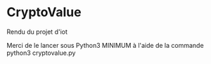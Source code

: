 # CryptoValue
Rendu du projet d'iot
 
 Merci de le lancer sous Python3 MINIMUM à l'aide de la commande python3 cryptovalue.py
